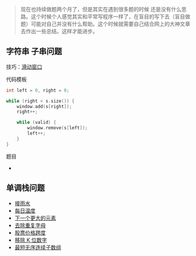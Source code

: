 > 现在也持续做题两个月了，但是其实在遇到很多题的时候 还是没有什么思路。这个时候个人感觉其实和平常写程序一样了，在盲目的写下去（盲目做题）可能对自己并没有什么帮助。这个时候就需要自己结合网上的大神文章去作出一些总结。这样才能进步。

## 字符串 子串问题

技巧：[滑动窗口](./滑动窗口.md)

代码模板

```c
int left = 0, right = 0;

while (right < s.size()) {
    window.add(s[right]);
    right++;

    while (valid) {
        window.remove(s[left]);
        left++;
    }
}
```

题目

-

## 单调栈问题

- [接雨水](https://leetcode-cn.com/problems/trapping-rain-water/)
- [每日温度](https://leetcode-cn.com/problems/daily-temperatures/)
- [下一个更大的元素](https://leetcode-cn.com/problems/next-greater-element-i/)
- [去除重复字母](https://leetcode-cn.com/problems/remove-duplicate-letters/)
- [股票价格跨度](https://leetcode-cn.com/problems/online-stock-span/)
- [移除 K 位数字](https://leetcode-cn.com/problems/remove-k-digits/)
- [最短无序连续子数组](https://leetcode-cn.com/problems/shortest-unsorted-continuous-subarray/)
